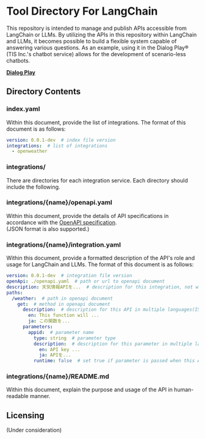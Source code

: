 # Tool Directory For LangChain
This repository is intended to manage and publish APIs accessible from LangChain or LLMs.
By utilizing the APIs in this repository within LangChain and LLMs, it becomes possible to build a flexible system capable of answering various questions.
As an example, using it in the Dialog Play® (TIS Inc.'s chatbot service) allows for the development of scenario-less chatbots.

**[Dialog Play](https://www.tis.jp/service_solution/dialogplay/)**

## Directory Contents
### index.yaml
Within this document, provide the list of integrations.
The format of this document is as follows:
```yaml
version: 0.0.1-dev  # index file version
integrations:  # list of integrations
  - openweather
```

### integrations/
There are directories for each integration service.
Each directory should include the following.

### integrations/{name}/openapi.yaml
Within this document, provide the details of API specifications in accordance with the [OpenAPI specification](https://swagger.io/specification/).  
(JSON format is also supported.)

### integrations/{name}/integration.yaml
Within this document, provide a formatted description of the API's role and usage for LangChain and LLMs.
The format of this document is as follows:
```yaml
version: 0.0.1-dev  # integration file version
openApi: ./openapi.yaml  # path or url to openapi document
description: 天気情報APIを...  # description for this integration, not what LLMs read
paths:
  /weather:  # path in openapi document
    get:  # method in openapi document
      description:  # description for this API in multiple languages(ISO 639-1)
        en: This function will ...
        ja: この関数を...
      parameters:
        appid:  # parameter name
          type: string  # parameter type
          description:  # description for this parameter in multiple languages
            en: API key ...
            ja: APIを...
          runtime: false  # set true if parameter is passed when this API is executed
```
### integrations/{name}/README.md
Within this document, explain the purpose and usage of the API in human-readable manner.

## Licensing
(Under consideration)
